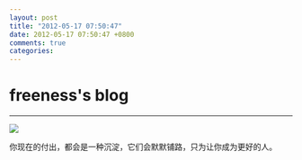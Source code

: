 ```yaml
---
layout: post
title: "2012-05-17 07:50:47"
date: 2012-05-17 07:50:47 +0800
comments: true
categories: 
---
```


# freeness's blog

----------

![](http://okqmqrbgo.bkt.clouddn.com/201205170750471.jpg)

>
你现在的付出，都会是一种沉淀，它们会默默铺路，只为让你成为更好的人。